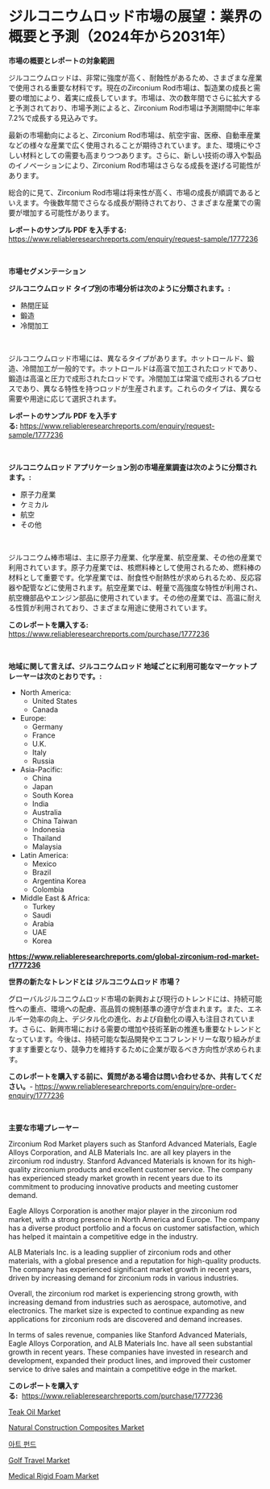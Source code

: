 <p><h1>ジルコニウムロッド市場の展望：業界の概要と予測（2024年から2031年）</h1></p><p><strong>市場の概要とレポートの対象範囲</strong></p>
<p><p>ジルコニウムロッドは、非常に強度が高く、耐蝕性があるため、さまざまな産業で使用される重要な材料です。現在のZirconium Rod市場は、製造業の成長と需要の増加により、着実に成長しています。市場は、次の数年間でさらに拡大すると予測されており、市場予測によると、Zirconium Rod市場は予測期間中に年率7.2%で成長する見込みです。</p><p>最新の市場動向によると、Zirconium Rod市場は、航空宇宙、医療、自動車産業などの様々な産業で広く使用されることが期待されています。また、環境にやさしい材料としての需要も高まりつつあります。さらに、新しい技術の導入や製品のイノベーションにより、Zirconium Rod市場はさらなる成長を遂げる可能性があります。</p><p>総合的に見て、Zirconium Rod市場は将来性が高く、市場の成長が順調であるといえます。今後数年間でさらなる成長が期待されており、さまざまな産業での需要が増加する可能性があります。</p></p>
<p><strong>レポートのサンプル PDF を入手する:</strong> <a href="https://www.reliableresearchreports.com/enquiry/request-sample/1777236">https://www.reliableresearchreports.com/enquiry/request-sample/1777236</a></p>
<p>&nbsp;</p>
<p><strong>市場セグメンテーション</strong></p>
<p><strong>ジルコニウムロッド タイプ別の市場分析は次のように分類されます。:</strong></p>
<p><ul><li>熱間圧延</li><li>鍛造</li><li>冷間加工</li></ul></p>
<p>&nbsp;</p>
<p><p>ジルコニウムロッド市場には、異なるタイプがあります。ホットロールド、鍛造、冷間加工が一般的です。ホットロールドは高温で加工されたロッドであり、鍛造は高温と圧力で成形されたロッドです。冷間加工は常温で成形されるプロセスであり、異なる特性を持つロッドが生産されます。これらのタイプは、異なる需要や用途に応じて選択されます。</p></p>
<p><strong>レポートのサンプル PDF を入手する:</strong>&nbsp;<a href="https://www.reliableresearchreports.com/enquiry/request-sample/1777236">https://www.reliableresearchreports.com/enquiry/request-sample/1777236</a></p>
<p>&nbsp;</p>
<p><strong> ジルコニウムロッド アプリケーション別の市場産業調査は次のように分類されます。:</strong></p>
<p><ul><li>原子力産業</li><li>ケミカル</li><li>航空</li><li>その他</li></ul></p>
<p>&nbsp;</p>
<p><p>ジルコニウム棒市場は、主に原子力産業、化学産業、航空産業、その他の産業で利用されています。原子力産業では、核燃料棒として使用されるため、燃料棒の材料として重要です。化学産業では、耐食性や耐熱性が求められるため、反応容器や配管などに使用されます。航空産業では、軽量で高強度な特性が利用され、航空機部品やエンジン部品に使用されています。その他の産業では、高温に耐える性質が利用されており、さまざまな用途に使用されています。</p></p>
<p><strong>このレポートを購入する:</strong>&nbsp; <a href="https://www.reliableresearchreports.com/purchase/1777236">https://www.reliableresearchreports.com/purchase/1777236</a></p>
<p>&nbsp;</p>
<p><strong>地域に関して言えば、ジルコニウムロッド 地域ごとに利用可能なマーケットプレーヤーは次のとおりです。:</strong></p>
<p><ul>
    <li>
        North America:
        <ul>
            <li>United States</li>
            <li>Canada</li>
        </ul>
    </li>
    <li>
        Europe:
        <ul>
            <li>Germany</li>
            <li>France</li>
            <li>U.K.</li>
            <li>Italy</li>
            <li>Russia</li>
        </ul>
    </li>
    <li>
        Asia-Pacific:
        <ul>
            <li>China</li>
            <li>Japan</li>
            <li>South Korea</li>
            <li>India</li>
            <li>Australia</li>
            <li>China Taiwan</li>
            <li>Indonesia</li>
            <li>Thailand</li>
            <li>Malaysia</li>
        </ul>
    </li>
    <li>
        Latin America:
        <ul>
            <li>Mexico</li>
            <li>Brazil</li>
            <li>Argentina Korea</li>
            <li>Colombia</li>
        </ul>
    </li>
    <li>
        Middle East & Africa:
        <ul>
            <li>Turkey</li>
            <li>Saudi</li>
            <li>Arabia</li>
            <li>UAE</li>
            <li>Korea</li>
        </ul>
    </li>
    </ul></p>
<p><strong><a href="https://www.reliableresearchreports.com/global-zirconium-rod-market-r1777236">https://www.reliableresearchreports.com/global-zirconium-rod-market-r1777236</a></strong>&nbsp;</p>
<p><strong>世界の新たなトレンドとは ジルコニウムロッド 市場？</strong></p>
<p><p>グローバルジルコニウムロッド市場の新興および現行のトレンドには、持続可能性への重点、環境への配慮、高品質の規制基準の遵守が含まれます。また、エネルギー効率の向上、デジタル化の進化、および自動化の導入も注目されています。さらに、新興市場における需要の増加や技術革新の推進も重要なトレンドとなっています。今後は、持続可能な製品開発やエコフレンドリーな取り組みがますます重要となり、競争力を維持するために企業が取るべき方向性が求められます。</p></p>
<p><strong>このレポートを購入する前に、質問がある場合は問い合わせるか、共有してください。</strong>- <a href="https://www.reliableresearchreports.com/enquiry/pre-order-enquiry/1777236">https://www.reliableresearchreports.com/enquiry/pre-order-enquiry/1777236</a></p>
<p>&nbsp;</p>
<p><strong>主要な市場プレーヤー</strong></p>
<p><p>Zirconium Rod Market players such as Stanford Advanced Materials, Eagle Alloys Corporation, and ALB Materials Inc. are all key players in the zirconium rod industry. Stanford Advanced Materials is known for its high-quality zirconium products and excellent customer service. The company has experienced steady market growth in recent years due to its commitment to producing innovative products and meeting customer demand.</p><p>Eagle Alloys Corporation is another major player in the zirconium rod market, with a strong presence in North America and Europe. The company has a diverse product portfolio and a focus on customer satisfaction, which has helped it maintain a competitive edge in the industry.</p><p>ALB Materials Inc. is a leading supplier of zirconium rods and other materials, with a global presence and a reputation for high-quality products. The company has experienced significant market growth in recent years, driven by increasing demand for zirconium rods in various industries.</p><p>Overall, the zirconium rod market is experiencing strong growth, with increasing demand from industries such as aerospace, automotive, and electronics. The market size is expected to continue expanding as new applications for zirconium rods are discovered and demand increases.</p><p>In terms of sales revenue, companies like Stanford Advanced Materials, Eagle Alloys Corporation, and ALB Materials Inc. have all seen substantial growth in recent years. These companies have invested in research and development, expanded their product lines, and improved their customer service to drive sales and maintain a competitive edge in the market.</p></p>
<p><strong>このレポートを購入する:</strong>&nbsp;&nbsp;<a href="https://www.reliableresearchreports.com/purchase/1777236">https://www.reliableresearchreports.com/purchase/1777236</a></p>
<p><p><a href="https://issuu.com/reportprime-2/docs/teak-oil-market-size-2030.pptx">Teak Oil Market</a></p><p><a href="https://www.linkedin.com/pulse/natural-construction-composites-market-research-report-provides-kgate?trackingId=OQJj9qmqKSLKoJ13GYARhw%3D%3D">Natural Construction Composites Market</a></p><p><a href="https://github.com/Howaoole34545/Market-Research-Report-List-1/blob/main/460182923518.md">아트 펀드</a></p><p><a href="https://github.com/gdfhhhj/Market-Research-Report-List-4/blob/main/golf-travel-market.md">Golf Travel Market</a></p><p><a href="https://www.linkedin.com/pulse/medical-rigid-foam-market-research-report-provides-critical-tfqje?trackingId=g7H7h0noa3CEduyB9V7Aew%3D%3D">Medical Rigid Foam Market</a></p></p>